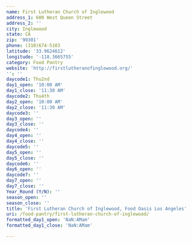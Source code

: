 ```yaml
---
name: First Lutheran Church of Inglewood
address_1: 600 West Queen Street
address_2: ''
city: Inglewood
state: CA
zip: '90301'
phone: (310)674-5103
latitude: '33.9624612'
longitude: '-118.3665755'
category: Food Pantry
website: 'http://firstlutheranofinglewood.org/'
'': ''
daycode1: Thu2nd
day1_open: '10:00 AM'
day1_close: '11:30 AM'
daycode2: Thu4th
day2_open: '10:00 AM'
day2_close: '11:30 AM'
daycode3: ''
day3_open: ''
day3_close: ''
daycode4: ''
day4_open: ''
day4_close: ''
daycode5: ''
day5_open: ''
day5_close: ''
daycode6: ''
day6_open: ''
daycode7: ''
day7_open: ''
day7_close: ''
Year_Round (Y/N): ''
season_open: ''
season_close: ''
title: 'First Lutheran Church of Inglewood, Food Oasis Los Angeles'
uri: /food-pantry/first-lutheran-church-of-inglewood/
formatted_day1_open: 'NaN:AMam'
formatted_day1_close: 'NaN:AMam'

---
```

